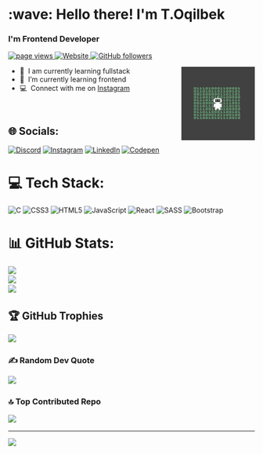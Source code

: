 <h1 align="left" id="tolqinov-o">:wave: Hello there! I'm T.Oqilbek</h1>
<h3 align="left">I'm Frontend Developer</h3>

<p align="left">
  <a href="https://github.com/MacroPower/MacroPower">
    <img src="https://komarev.com/ghpvc/?username=tolqinov-o" alt="page views" />
  </a>
  <a href="https://my-dropbox-tapp.netlify.app">
    <img alt="Website" src="https://img.shields.io/website?url=https%3A%2F%2Fjacobcolvin.com">
  </a>
  <a href="https://github.com/tolqinov-o?tab=followers">
    <img alt="GitHub followers" src="https://img.shields.io/github/followers/tolqinov-o?style=flat&logo=github">
  </a>
</p>

<a href="#tolqinov-o" >
  <img src="./img/giphy.gif" width="150" height="150" alt="T.Oqilbek" align="right" />
</a>

- :office: &nbsp;I am currently learning fullstack
- :seedling: &nbsp;I’m currently learning frontend
- :computer: &nbsp;Connect with me on <a href="https://www.instagram.com/alone_martyn" target="_blank">Instagram</a>

<br>


## 🌐 Socials:
[![Discord](https://img.shields.io/badge/Discord-%237289DA.svg?logo=discord&logoColor=white)](https://discord.gg/https://discord.gg/7r2PjZJQ) [![Instagram](https://img.shields.io/badge/Instagram-%23E4405F.svg?logo=Instagram&logoColor=white)](https://instagram.com/https://www.instagram.com/alone_martyn) [![LinkedIn](https://img.shields.io/badge/LinkedIn-%230077B5.svg?logo=linkedin&logoColor=white)](https://linkedin.com/in/https://www.linkedin.com/in/oqilbek-to-lqinov-51891226b/) [![Codepen](https://img.shields.io/badge/Codepen-000000?style=for-the-badge&logo=codepen&logoColor=white)](https://codepen.io/https://codepen.io/tolqinov-o) 

# 💻 Tech Stack:
![C](https://img.shields.io/badge/c-%2300599C.svg?style=for-the-badge&logo=c&logoColor=white) ![CSS3](https://img.shields.io/badge/css3-%231572B6.svg?style=for-the-badge&logo=css3&logoColor=white) ![HTML5](https://img.shields.io/badge/html5-%23E34F26.svg?style=for-the-badge&logo=html5&logoColor=white) ![JavaScript](https://img.shields.io/badge/javascript-%23323330.svg?style=for-the-badge&logo=javascript&logoColor=%23F7DF1E) ![React](https://img.shields.io/badge/react-%2320232a.svg?style=for-the-badge&logo=react&logoColor=%2361DAFB) ![SASS](https://img.shields.io/badge/SASS-hotpink.svg?style=for-the-badge&logo=SASS&logoColor=white) ![Bootstrap](https://img.shields.io/badge/bootstrap-%238511FA.svg?style=for-the-badge&logo=bootstrap&logoColor=white)
# 📊 GitHub Stats:
![](https://github-readme-stats.vercel.app/api?username=tolqinov-o&theme=dark&hide_border=false&include_all_commits=false&count_private=false)<br/>
![](https://github-readme-streak-stats.herokuapp.com/?user=tolqinov-o&theme=dark&hide_border=false)<br/>
![](https://github-readme-stats.vercel.app/api/top-langs/?username=tolqinov-o&theme=dark&hide_border=false&include_all_commits=false&count_private=false&layout=compact)

## 🏆 GitHub Trophies
![](https://github-profile-trophy.vercel.app/?username=tolqinov-o&theme=dracula&no-frame=false&no-bg=true&margin-w=4)

### ✍️ Random Dev Quote
![](https://quotes-github-readme.vercel.app/api?type=vetical&theme=gruvbox)

### 🔝 Top Contributed Repo
![](https://github-contributor-stats.vercel.app/api?username=tolqinov-o&limit=5&theme=dracula&combine_all_yearly_contributions=true)

---
[![](https://visitcount.itsvg.in/api?id=tolqinov-o&icon=2&color=3)](https://visitcount.itsvg.in)

<!-- Proudly created with GPRM ( https://gprm.itsvg.in ) -->
